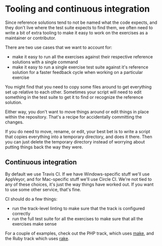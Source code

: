 # Tooling and continuous integration

Since reference solutions tend to not be named what the code expects, and they don't live where the test suite expects to find them, we often need to write a bit of extra tooling to make it easy to work on the exercises as a maintainer or contributor.

There are two use cases that we want to account for:

- make it easy to run all the exercises against their respective reference solutions with a single command
- make it easy to run a single exercise test suite against it's reference solution for a faster feedback cycle when working on a particular exercise

You might find that you need to copy some files around to get everything set up relative to each other.
Sometimes your script will need to edit something in the test suite to get it to find or recognize the reference solution.

Either way, you don't want to move things around or edit things in place within the repository.
That's a recipe for accidentally committing the changes.

If you do need to move, rename, or edit, your best bet is to write a script that copies everything into a temporary directory, and does it there.
Then you can just delete the temporary directory instead of worrying about putting things back the way they were.

## Continuous integration

By default we use Travis CI.
If we have Windows-specific stuff we'll use AppVeyor, and for Mac-specific stuff we'll use Circle CI.
We're not tied to any of these choices, it's just the way things have worked out.
If you want to use some other service, that's fine.

CI should do a few things:

- run the track-level linting to make sure that the track is configured correctly
- run the full test suite for all the exercises to make sure that all the exercises make sense

For a couple of examples, check out the PHP track, which uses [make][], and the Ruby track which uses [rake][].

[make]: https://github.com/exercism/php/blob/master/Makefile
[rake]: https://github.com/exercism/ruby/blob/master/Rakefile
